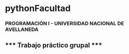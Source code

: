 # pythonFacultad

### PROGRAMACIÓN I - UNIVERSIDAD NACIONAL DE AVELLANEDA 

## *** Trabajo práctico grupal ***


